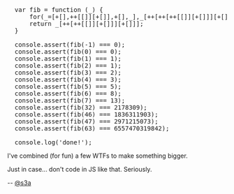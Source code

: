 <pre lang="javascript">
  var fib = function (_) {
      for(_=[+[],++[[]][+[]],+[],_],_[++[++[++[[]][+[]]][+[]]][+[]]]=(((_[++[++[++[[]][+[]]][+[]]][+[]]]-(++[[]][+[]]))&(((--[[]][+[]])>>>(++[[]][+[]]))))===(_[++[++[++[[]][+[]]][+[]]][+[]]]-(++[[]][+[]])))?(_[++[++[[]][+[]]][+[]]]=++[[]][+[]],_[++[++[++[[]][+[]]][+[]]][+[]]]-(++[[]][+[]])):+[];_[++[++[++[[]][+[]]][+[]]][+[]]]--;_[+[]]=(_[++[[]][+[]]]=_[++[++[[]][+[]]][+[]]]=_[+[]]+_[++[[]][+[]]])-_[+[]]);
      return _[++[++[[]][+[]]][+[]]];
  }

  console.assert(fib(-1) === 0);
  console.assert(fib(0) === 0);
  console.assert(fib(1) === 1);
  console.assert(fib(2) === 1);
  console.assert(fib(3) === 2);
  console.assert(fib(4) === 3);
  console.assert(fib(5) === 5);
  console.assert(fib(6) === 8);
  console.assert(fib(7) === 13);
  console.assert(fib(32) === 2178309);
  console.assert(fib(46) === 1836311903);
  console.assert(fib(47) === 2971215073);
  console.assert(fib(63) === 6557470319842);

  console.log('done!');
</pre>

I've combined (for fun) a few WTFs to make something bigger.

Just in case... don't code in JS like that. Seriously.

-- [@s3a](https://github.com/s3a/)
